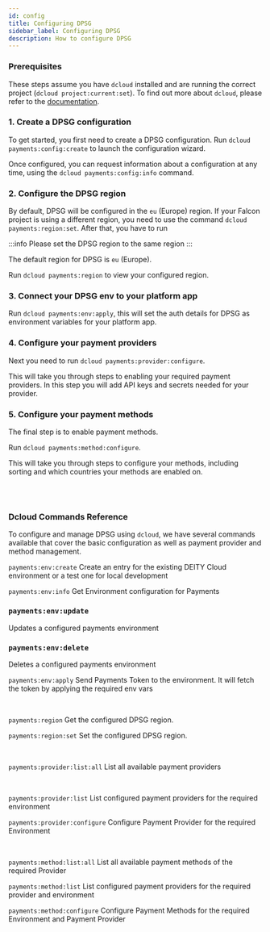 ```yaml
---
id: config
title: Configuring DPSG
sidebar_label: Configuring DPSG
description: How to configure DPSG
---
```


### Prerequisites

These steps assume you have `dcloud` installed and are running the correct project (`dcloud project:current:set`). To find out more about `dcloud`, please refer to the [documentation](/docs/platform/cloud/dcloud).

### 1. Create a DPSG configuration

To get started, you first need to create a DPSG configuration.
Run `dcloud payments:config:create` to launch the configuration wizard.

Once configured, you can request information about a configuration at any time, using the `dcloud payments:config:info` command.

### 2. Configure the DPSG region

By default, DPSG will be configured in the `eu` (Europe) region. If your Falcon project is using a different region, you need to use the command `dcloud payments:region:set`.
After that, you have to run 

:::info
Please set the DPSG region to the same region 
:::

The default region for DPSG is `eu` (Europe).

Run `dcloud payments:region` to view your configured region.

### 3. Connect your DPSG env to your platform app

Run `dcloud payments:env:apply`, this will set the auth details for DPSG as environment variables for your platform app.

### 4. Configure your payment providers

Next you need to run `dcloud payments:provider:configure`.

This will take you through steps to enabling your required payment providers. In this step you will add API keys and secrets needed for your provider.

### 5. Configure your payment methods

The final step is to enable payment methods.

Run `dcloud payments:method:configure`. 

This will take you through steps to configure your methods, including sorting and which countries your methods are enabled on.

<br /><br />

### Dcloud Commands Reference
To configure and manage DPSG using `dcloud`, we have several commands available that cover the basic configuration as well as payment provider and method management.

`payments:env:create`
Create an entry for the existing DEITY Cloud environment or a test one for local development

`payments:env:info`
Get Environment configuration for Payments

### `payments:env:update`
Updates a configured payments environment

### `payments:env:delete`
Deletes a configured payments environment

`payments:env:apply`
Send Payments Token to the environment. It will fetch the token by applying the required env vars

<br />

`payments:region`
Get the configured DPSG region.

`payments:region:set`
Set the configured DPSG region.

<br />

`payments:provider:list:all`
List all available payment providers

<br />

`payments:provider:list`
List configured payment providers for the required environment

`payments:provider:configure`
Configure Payment Provider for the required Environment

<br />

`payments:method:list:all`
List all available payment methods of the required Provider

`payments:method:list`
List configured payment providers for the required provider and environment

`payments:method:configure`
Configure Payment Methods for the required Environment and Payment Provider

